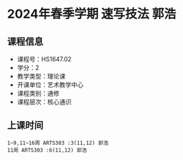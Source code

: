 # 2024年春季学期 速写技法 郭浩






## 课程信息

- 课程号：HS1647.02
- 学分：2
- 教学类型：理论课
- 开课单位：艺术教学中心
- 课程类别：通修
- 课程层次：核心通识

## 上课时间

```
1~9,11~16周 ARTS303 :3(11,12) 郭浩
11周 ARTS303 :6(11,12) 郭浩
```


